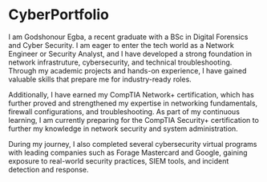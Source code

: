 # CyberPortfolio

I am Godshonour Egba, a recent graduate with a BSc in Digital Forensics and Cyber Security. I am eager to enter the tech world as a Network Engineer or Security Analyst, and I have developed a strong foundation in network infrastruture, cybersecurity, and technical troubleshooting. Through my academic projects and hands-on experience, I have gained valuable skills that prepare me for industry-ready roles.

Additionally, I have earned my CompTIA Network+ certification, which has further proved and strengthened my expertise in networking fundamentals, firewall configurations, and troubleshooting. As part of my continuous learning, I am currently preparing for the CompTIA Security+ certification to further my knowledge in network security and system administration.

During my journey, I also completed several cybersecurity virtual programs with leading companies such as Forage Mastercard and Google, gaining exposure to real-world security practices, SIEM tools, and incident detection and response.
